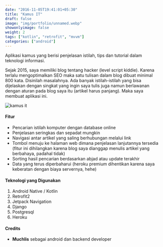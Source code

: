 ```yaml
---
date: "2016-11-05T19:41:01+05:30"
title: "Kamus IT"
draft: false
image: "img/portfolio/unnamed.webp"
showonlyimage: false
weight: 2
tags: ["kotlin", "retrofit", "mvvm"]
categories: ["android"]
---
```


Aplikasi kamus yang berisi penjelasan istilah, tips dan tutorial dalam teknologi informasi.
<!--more-->

Sejak 2015, saya memiliki blog tentang hacker (level script kiddie). Karena terlalu mengoptimalkan SEO maka satu tulisan dalam blog dibuat minimal 800 kata. Disinilah masalahnya. Ada banyak istilah-istilah yang bisa dijelaskan dengan singkat yang ingin saya tulis juga namun berlawanan dengan aturan pada blog saya itu (artikel harus panjang). Maka saya membuat aplikasi ini.

![kamus it][image]

#### Fitur
- Pencarian istilah komputer dengan database online
- Penjelasan seringkas dan sepadat mungkin
- Navigasi antar artikel yang saling berhubungan melalui link
- Tombol menuju ke halaman web dimana penjelasan lanjutannya tersedia (fitur ini dihilangkan karena blog saya dianggap menulis artikel yang berbahaya, padahal tidak)
- Sorting hasil pencarian berdasarkan abjad atau update terakhir
- Data yang terus diperbaharui (heroku premium dihentikan karena saya keberatan dengan biaya servernya, hehe)



#### Teknologi yang Digunakan
1. Android Native / Kotlin
2. Retrofit2
3. Jetpack Navigation
4. Django
5. Postgresql
6. Heroku


#### Credits
- **Muchlis** sebagai android dan backend developer 


[image]: /img/portfolio/kamus-it.jpg
